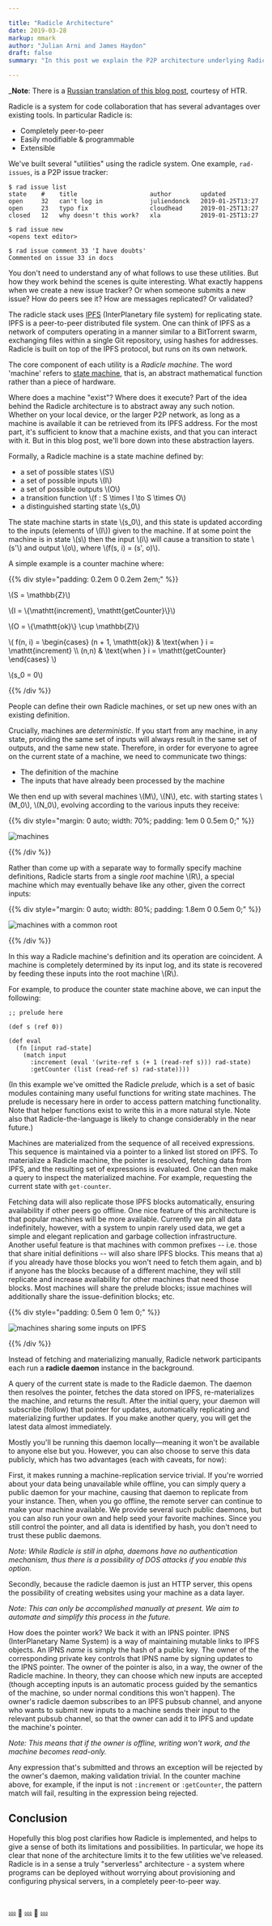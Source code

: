 ```yaml
---

title: "Radicle Architecture"
date: 2019-03-28
markup: mmark
author: "Julian Arni and James Haydon"
draft: false
summary: "In this post we explain the P2P architecture underlying Radicle: decentralised state machines stored on IPFS."

---
```


_**Note**: There is a [Russian translation of this blog post](https://howtorecover.me/radikalnaya-arkhitektura), courtesy of HTR.

Radicle is a system for code collaboration that has several advantages over
existing tools. In particular Radicle is:

- Completely peer-to-peer
- Easily modifiable & programmable
- Extensible

We've built several "utilities" using the radicle system. One example,
`rad-issues`, is a P2P issue tracker:

```
$ rad issue list
state    #    title                    author        updated
open     32   can't log in             juliendonck   2019-01-25T13:27
open     23   typo fix                 cloudhead     2019-01-25T13:27
closed   12   why doesn't this work?   xla           2019-01-25T13:27
```

```
$ rad issue new
<opens text editor>
```

```
$ rad issue comment 33 'I have doubts'
Commented on issue 33 in docs
```

You don't need to understand any of what follows to use these utilities. But how
they work behind the scenes is quite interesting. What exactly happens when
we create a new issue tracker? Or when someone submits a new issue? How do peers
see it? How are messages replicated? Or validated?

The radicle stack uses [IPFS](https://ipfs.io/) (InterPlanetary file system) for
replicating state. IPFS is a peer-to-peer distributed file system. One can think
of IPFS as a network of computers operating in a manner similar to a BitTorrent
swarm, exchanging files within a single Git repository, using hashes for
addresses. Radicle is built on top of the IPFS protocol, but runs on its own
network.


The core component of each utility is a *Radicle machine*. The word 'machine' refers
to [state machine](https://en.wikipedia.org/wiki/State_machine_replication),
that is, an abstract mathematical function rather than a piece of
hardware.

Where does a machine "exist"? Where does it execute? Part of the idea behind the
Radicle architecture is to abstract away any such notion. Whether on your local
device, or the larger P2P network, as long as a machine is available it can
be retrieved from its IPFS address. For the most part, it's sufficient to know
that a machine exists, and that you can interact with it. But in this blog
post, we'll bore down into these abstraction layers.

Formally, a Radicle machine is a state machine defined by:

- a set of possible states \\(S\\)
- a set of possible inputs \\(I\\)
- a set of possible outputs \\(O\\)
- a transition function \\(f : S \times I \to S \times O\\)
- a distinguished starting state \\(s_0\\)

The state machine starts in state \\(s_0\\), and this state is updated according
to the inputs (elements of \\(I\\)) given to the machine. If at some point the machine is
in state \\(s\\) then the input \\(i\\) will cause a transition to state
\\(s'\\) and output \\(o\\), where \\(f(s, i) = (s', o)\\).

A simple example is a counter machine where:

{{% div style="padding: 0.2em 0 0.2em 2em;" %}}

\\(S = \mathbb{Z}\\)

\\(I = \\{\mathtt{increment}, \mathtt{getCounter}\\}\\)

\\(O = \\{\mathtt{ok}\\} \cup \mathbb{Z}\\)

\\( f(n, i) = \begin{cases} (n + 1, \mathtt{ok}) & \text{when } i = \mathtt{increment} \\\ (n,n) & \text{when } i = \mathtt{getCounter} \end{cases} \\)

\\(s_0 = 0\\)

{{% /div %}}

People can define their own Radicle machines, or set up new ones with an
existing definition.

Crucially, machines are *deterministic*. If you start from any machine, in any
state, providing the same set of inputs will always result in the same set of
outputs, and the same new state. Therefore, in order for everyone to agree on
the current state of a machine, we need to communicate two things:

- The definition of the machine
- The inputs that have already been processed by the machine

We then end up with several machines \\(M\\), \\(N\\), etc. with starting
states \\(M_0\\), \\(N_0\\), evolving according to the various inputs they
receive:

{{% div style="margin: 0 auto; width: 70%; padding: 1em 0 0.5em 0;" %}}

![machines](/img/machines.png)

{{% /div %}}

Rather than come up with a separate way to formally specify machine
definitions, Radicle starts from a single *root* machine \\(R\\), a special
machine which may eventually behave like any other, given the correct inputs:

{{% div style="margin: 0 auto; width: 80%; padding: 1.8em 0 0.5em 0;" %}}

![machines with a common root](/img/machines-common-root.png)

{{% /div %}}

In this way a Radicle machine's definition and its operation
are coincident. A machine is completely determined by its
input log, and its state is recovered by feeding these inputs into the root
machine \\(R\\).

For example, to produce the counter state machine above, we
can input the following:

```
;; prelude here

(def s (ref 0))

(def eval
  (fn [input rad-state]
    (match input
      :increment (eval '(write-ref s (+ 1 (read-ref s))) rad-state)
      :getCounter (list (read-ref s) rad-state))))
```

(In this example we've omitted the Radicle *prelude*, which is a set of basic
modules containing many useful functions for writing state machines. The
prelude is necessary here in order to access pattern matching functionality.
Note that helper functions exist to write this in a more natural style. Note
also that Radicle-the-language is likely to change considerably in the near
future.)



Machines are materialized from the sequence of all received expressions. This sequence is maintained via a pointer to
a linked list stored on IPFS. To materialize a Radicle machine,
the pointer is resolved, fetching data from IPFS, and the resulting set of expressions is evaluated.
One can then make a query to inspect the materialized machine. For example,
requesting the current state with `get-counter`.

<!-- TODO: IPFS linked list picture -->


Fetching data will also replicate those IPFS blocks automatically, ensuring availability
if other peers go offline. One nice feature of this architecture is that
popular machines will be more available. Currently we pin all data
indefinitely, however, with a system to unpin rarely used data, we
get a simple and elegant replication and garbage collection
infrastructure. Another useful feature is that machines with common prefixes
-- i.e. those that share initial definitions -- will also share IPFS blocks.
This means that a) if you already have those blocks you won't need to fetch
them again, and b) if anyone has the blocks because of a different machine,
they will still replicate and increase availability for other machines that
need those blocks. Most machines will share the prelude blocks; issue
machines will additionally share the issue-definition blocks; etc.

{{% div style="padding: 0.5em 0 1em 0;" %}}

![machines sharing some inputs on IPFS](/img/machines-sharing.png)

{{% /div %}}

Instead of fetching and materializing manually, Radicle network participants each run a
**radicle daemon** instance in the background.

A query of the current state is made to the Radicle daemon. The daemon then resolves the pointer,
fetches the data stored on IPFS, re-materializes the machine, and returns the result.
After the initial query, your daemon will subscribe (follow)
that pointer for updates, automatically replicating and
materializing further updates. If you make another query, you will get the latest data
almost immediately.

Mostly you'll be running this daemon locally—meaning it won't be available to anyone
else but you. However, you can also choose to serve this data publicly,
which has two advantages (each with caveats, for now):

First, it makes running a machine-replication service trivial. If you're
worried about your data being unavailable while offline, you can
simply query a public daemon for your machine, causing that daemon to replicate from
your instance. Then, when you go offline, the remote server can continue to make your
machine available. We provide several such public daemons, but
you can also run your own and help seed your favorite machines. Since you still
control the pointer, and all data is identified by hash, you don't need to
trust these public daemons.

*Note: While Radicle is still in alpha, daemons have no authentication mechanism,
thus there is a possibility of DOS attacks if you enable this option.*

Secondly, because the radicle daemon is just an HTTP server, this opens the
possibility of creating websites using your machine as a data layer.

*Note: This can only be accomplished manually at present. We aim to automate and
simplify this process in the future.*

How does the pointer work? We back it with an IPNS pointer. IPNS
(InterPlanetary Name System) is a way of maintaining mutable links to IPFS
objects. An IPNS *name* is simply the hash of a public key.
The owner of the corresponding private key controls that IPNS name by signing updates to the IPNS pointer.
The owner of the pointer is also, in a way, the owner of the Radicle machine.
In theory, they can choose which new inputs are accepted (though accepting inputs is an
automatic process guided by the semantics of the machine, so under normal
conditions this won't happen). The owner's radicle daemon subscribes to an IPFS
pubsub channel, and anyone who wants to submit new inputs to a machine sends
their input to the relevant pubsub channel, so that the owner can add it to IPFS
and update the machine's pointer.

*Note: This means that if the owner is offline,
writing won't work, and the machine becomes read-only.*

Any expression that's submitted and throws an exception will be rejected by the
owner's daemon, making validation trivial. In the counter machine above, for
example, if the input is not `:increment` or `:getCounter`, the pattern match
will fail, resulting in the expression being rejected.


## Conclusion

Hopefully this blog post clarifies how Radicle is implemented, and helps to
give a sense of both its limitations and possibilities. In particular, we hope
its clear that none of the architecture limits it to the few utilities we've
released. Radicle is in a sense a truly "serverless" architecture - a system
where programs can be deployed without worrying about provisioning and
configuring physical servers, in a completely peer-to-peer way.

<br>

⅏  🌷 ⅏  🌷 ⅏
